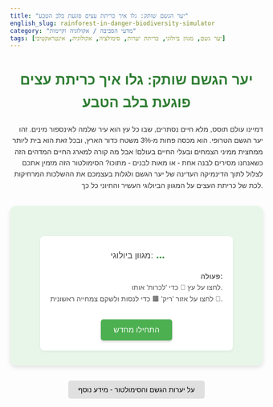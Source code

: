 ```yaml
---
title: "יער הגשם שותק: גלו איך כריתת עצים פוגעת בלב הטבע"
english_slug: rainforest-in-danger-biodiversity-simulator
category: "מדעי הסביבה / אקולוגיה וקיימות"
tags: [יער גשם, מגוון ביולוגי, כריתת יערות, סימולציה, אקולוגיה, אינטראקטיבי]
---
```

<h1>יער הגשם שותק: גלו איך כריתת עצים פוגעת בלב הטבע</h1>
<p>דמיינו עולם תוסס, מלא חיים נסתרים, שבו כל עץ הוא עיר שלמה לאינספור מינים. זהו יער הגשם הטרופי. הוא מכסה פחות מ-3% משטח כדור הארץ, ובכל זאת הוא בית ליותר ממחצית ממיני הצמחים ובעלי החיים בעולם! אבל מה קורה למארג החיים המדהים הזה כשאנחנו מסירים לבנה אחת - או מאות לבנים - מתוכו? הסימולטור הזה מזמין אתכם לצלול לתוך הדינמיקה העדינה של יער הגשם ולגלות בעצמכם את ההשלכות המרחיקות לכת של כריתת העצים על המגוון הביולוגי העשיר והחיוני כל כך.</p>

<div id="app-container">
    <div id="rainforest-grid">
        <!-- Grid cells will be inserted here by JS -->
    </div>
    <div id="controls">
        <div id="biodiversity-display">
            <span class="label">מגוון ביולוגי:</span> <span id="biodiversity-value">...</span>
        </div>
        <p class="instruction">
            <strong>פעולה:</strong>
            <br>
            לחצו על עץ <span>🌳</span> כדי 'לכרות' אותו.
            <br>
            לחצו על אזור 'ריק' <span>🟫</span> כדי לנסות ולשקם צמחייה ראשונית <span>🌿</span>.
        </p>
        <button id="reset-button">התחילו מחדש</button>
    </div>
</div>

<style>
    /* גופנים בסיסיים - ניתן להתאים בהתאם לפלטפורמה */
    body {
        font-family: 'Arial', sans-serif;
        line-height: 1.6;
        color: #333;
    }

    h1, h2 {
        color: #2e7d32; /* ירוק כהה יותר לכותרות */
        text-align: center;
    }

    p {
        text-align: right;
        margin-bottom: 1em;
    }

    #app-container {
        display: flex;
        flex-direction: column; /* Stack grid and controls vertically */
        align-items: center;
        gap: 30px; /* Increased space */
        margin-top: 30px;
        padding: 30px;
        background-color: #e8f5e9; /* Very light green background */
        border-radius: 12px; /* More rounded corners */
        box-shadow: 0 4px 8px rgba(0, 0, 0, 0.1); /* Subtle shadow */
    }

    #rainforest-grid {
        display: grid;
        border: none; /* Remove main border */
        background-color: #fff; /* White background for the grid area */
        box-shadow: 0 2px 5px rgba(0, 0, 0, 0.05); /* Subtle shadow for grid */
         /* Grid columns will be set by JS based on grid size */
    }

    .grid-cell {
        width: 30px; /* Slightly larger cells */
        height: 30px; /* Slightly larger cells */
        box-sizing: border-box; /* Include border/padding in dimensions */
        cursor: pointer;
        display: flex;
        align-items: center;
        justify-content: center;
        font-size: 1.4em; /* Larger emoji */
        user-select: none; /* Prevent selecting emoji text */
        transition: background-color 0.4s ease, transform 0.2s ease, opacity 0.4s ease; /* Smooth transitions */
        border: 1px solid rgba(255, 255, 255, 0.5); /* Subtle light border */
    }

    /* Cell type styles */
    .cell-type-0 { /* Empty / Clearing */
        background-color: #d4c29b; /* Light brown/soil */
        border-color: #c0ae8c;
    }

    .cell-type-1 { /* Vegetation / Undergrowth */
        background-color: #a2c585; /* Soft green */
         border-color: #8ea375;
    }

    .cell-type-2 { /* Tree / Canopy */
        background-color: #5a923f; /* Rich forest green */
        border-color: #4a7d34;
    }

    /* Hover effect */
    .grid-cell:hover {
        transform: scale(1.05); /* Grow slightly on hover */
        box-shadow: 0 0 8px rgba(0, 0, 0, 0.2); /* Add shadow on hover */
        z-index: 1; /* Bring hovered cell to front */
    }

     /* Animation class for cutting */
    .grid-cell.cutting {
        transform: scale(0.8); /* Shrink slightly */
        opacity: 0.5; /* Fade slightly */
    }

     /* Animation class for growing */
    .grid-cell.growing {
        transform: scale(1.1); /* Grow slightly */
        opacity: 0.8; /* Fade in */
    }


    #controls {
        text-align: center;
        background-color: #ffffff; /* White background for controls */
        padding: 20px;
        border-radius: 8px;
        box-shadow: 0 2px 5px rgba(0, 0, 0, 0.05);
    }

    #biodiversity-display {
        font-size: 1.5em; /* Larger font */
        font-weight: bold;
        margin-bottom: 15px; /* More space */
        color: #1b5e20; /* Dark green */
    }

    #biodiversity-display .label {
         font-weight: normal; /* Label is not bold */
         font-size: 0.8em; /* Label slightly smaller */
         color: #424242; /* Dark grey */
         margin-left: 5px;
    }

    #biodiversity-value {
        color: #388e3c; /* Medium green */
         transition: color 0.5s ease, transform 0.3s ease; /* Animation for value change */
         display: inline-block; /* Needed for transform */
    }

    /* Animation for biodiversity value change */
    #biodiversity-value.changed {
        color: #c62828; /* Red color on decrease */
         transform: scale(1.1);
    }

    .instruction {
        font-size: 1em;
        color: #555;
        margin-bottom: 20px;
    }

    #reset-button {
        display: inline-block;
        margin-top: 10px;
        padding: 12px 25px; /* Larger padding */
        font-size: 1.1em; /* Larger text */
        cursor: pointer;
        background-color: #4caf50; /* Green */
        color: white;
        border: none;
        border-radius: 5px; /* Rounded button */
        transition: background-color 0.3s ease, transform 0.1s ease;
        box-shadow: 0 2px 5px rgba(0, 0, 0, 0.2);
    }

    #reset-button:hover {
        background-color: #388e3c; /* Darker green on hover */
        transform: translateY(-1px); /* Lift button slightly */
    }

    #reset-button:active {
         transform: translateY(0); /* Press button */
         box-shadow: 0 1px 3px rgba(0, 0, 0, 0.2);
    }


    #toggle-explanation {
        display: block;
        margin: 30px auto 20px auto; /* Adjust margin */
        padding: 10px 20px;
        font-size: 1em;
        cursor: pointer;
        background-color: #e0e0e0; /* Light grey */
        border: none;
        border-radius: 5px;
        transition: background-color 0.3s ease;
    }

     #toggle-explanation:hover {
        background-color: #d5d5d5; /* Darker grey on hover */
     }


    #explanation {
        margin-top: 20px;
        padding: 25px; /* More padding */
        background-color: #e1f5fe; /* Very light blue background */
        border-left: 6px solid #03a9f4; /* Cyan border */
        border-radius: 8px;
        direction: rtl; /* Ensure text is right-to-left */
        text-align: right; /* Align text to the right */
         box-shadow: 0 2px 5px rgba(0, 0, 0, 0.05);
    }

    #explanation h2 {
        color: #0277bd; /* Dark blue */
        border-bottom: 1px solid #b3e5fc; /* Lighter cyan border */
        padding-bottom: 8px; /* More padding */
        margin-top: 15px;
        margin-bottom: 15px; /* More margin */
        text-align: right; /* Align explanation headers right */
    }

     #explanation p {
        margin-bottom: 12px; /* More space between paragraphs */
        line-height: 1.7; /* More comfortable line height */
        color: #444; /* Slightly softer text color */
     }

     #explanation p strong {
         color: #01579b; /* Darker blue for emphasis */
     }

      .grid-cell .emoji {
         display: inline-block; /* Needed for transform */
         transition: transform 0.3s ease;
      }


</style>

<button id="toggle-explanation">על יערות הגשם והסימולטור - מידע נוסף</button>

<div id="explanation" style="display: none;">
    <h2>יער גשם טרופי - מערכת אקולוגית תוססת</h2>
    <p>יערות הגשם הטרופיים הם פלא טבעי - אזורים ספוגי גשם, שופעי חום וירוק, המכסים פחות משלושה אחוזים מכדור הארץ אך מהווים משכן ליותר ממחצית המגוון הביולוגי העולמי! תנאי האקלים היציבים לאורך מיליוני שנים אפשרו התפתחות של רשת קשרים מורכבת בין מינים, היוצרים מערכת אקולוגית יציבה ועמידה להפליא - כל עוד היא שלמה.</p>

    <h2>רשת החיים המורכבת</h2>
    <p>ביער גשם, אין מין שחי לבדו. עצים ענקיים מספקים לא רק חמצן, אלא גם מזון, מחסה, אתרי קינון ורבייה לאלפי מיני חיות, חרקים וצמחים אחרים. צמחים אפיפיטיים כמו סחלבים ושרכים נצמדים לגזעי העצים, בעלי חיים תלויים בפירות או בפרחים ספציפיים, וכל שרשרת מזון קשורה בסופו של דבר לצמחייה העשירה. אפילו הקרקע התוססת מתחת לעצים, העשירה בפטריות וחיידקים, תלויה בחומר האורגני שמגיע מהם. הסימולטור שלנו מדגים, בפשטות, איך הסרת עץ אחד יכולה להשפיע על מינים רבים שתלויים בו או בסביבה שהוא יוצר.</p>

    <h2>הסכנה: כריתת יערות</h2>
    <p>לצערנו, יערות הגשם נעלמים בקצב מדאיג. שטחים עצומים נכרתים או נשרפים כדי לפנות מקום לחקלאות (בעיקר גידול בקר וגידולי שמן דקלים וסויה), כרייה, כריתת עצים לתעשיית העץ, ובניית דרכים ותשתיות. ההרס הפיזי הזה הוא רק ההתחלה. כאשר העצים נעלמים, המיקרו-אקלים משתנה דרמטית - הטמפרטורה עולה, הלחות יורדת, והאדמה נחשפת לשמש ולגשמים חזקים, מה שמוביל לשחיקה מהירה. מחזורי המים והחומרים המזינים משתבשים. פתאום, סביבה שהייתה מושלמת למינים רבים הופכת להיות עוינת.</p>

    <h2>מה קורה למגוון הביולוגי?</h2>
    <p>התוצאה הישירה של ההרס הזה היא אובדן דרמטי של מגוון ביולוגי. מינים רבים, במיוחד אלו המומחים לסביבה ספציפית (כמו עכבישים החיים רק על סוג מסוים של עלה, או קופים הניזונים רק מפירות עץ מסוים), מאבדים את ביתם ומקור מחייתם ונכחדים מקומית או אפילו גלובלית. גם מינים פחות ספציפיים נפגעים כאשר שטח היער מתכווץ ומתפצל לאזורים קטנים ומבודדים (פירגמנטציה). אוכלוסיות מינים מצטמצמות, מה שהופך אותן לפגיעות יותר למחלות ושינויים סביבתיים. הסמולטור ממחיש איך כל "נקודה" ירוקה על המפה היא פוטנציאל לקיום של מספר מינים, ואיך הסרתה פוגעת באופן מיידי בפוטנציאל הזה.</p>

    <h2>חשיבות השימור</h2>
    <p>שמירה על יערות הגשם אינה רק עניין של אהבת טבע. יערות אלו ממלאים תפקיד קריטי בוויסות האקלים העולמי, הם מאגר ענק של פחמן, והם משפיעים על דפוסי גשם גם באזורים מרוחקים. הם גם מספקים משאבים יקרים מפז - ממזון ותרופות ועד ידע מסורתי של עמים ילידים. אובדן יערות הגשם והמגוון הביולוגי שלהם הוא איום ישיר על יציבות כדור הארץ כפי שאנו מכירים אותה.</p>
</div>

<script>
    document.addEventListener('DOMContentLoaded', () => {
        const gridContainer = document.getElementById('rainforest-grid');
        const biodiversityValueSpan = document.getElementById('biodiversity-value');
        const toggleExplanationButton = document.getElementById('toggle-explanation');
        const explanationDiv = document.getElementById('explanation');
        const resetButton = document.getElementById('reset-button');

        const GRID_SIZE = 20; // 20x20 grid
        const CELL_SIZE = 30; // Pixels - Matches CSS
        const CELL_TYPES = {
            EMPTY: 0, // Clearing / Soil
            VEGETATION: 1, // Undergrowth / Bushes
            TREE: 2 // Canopy / Mature Tree
        };
        let grid = []; // 2D array to store cell types

        // Define species habitat rules (simplified & potentially expanded slightly)
        // Each function returns true if the cell at (r, c) contributes to the habitat
        // of an abstract "species group" based on local conditions.
        const speciesRules = [
            // Species Group 1: Deep Forest Dwellers (Need Tree cell)
            (r, c, currentGrid) => currentGrid[r][c] === CELL_TYPES.TREE,
            // Species Group 2: Canopy Specialists (Need Tree + at least one Tree neighbor)
            (r, c, currentGrid) => currentGrid[r][c] === CELL_TYPES.TREE && countNeighbors(r, c, CELL_TYPES.TREE, currentGrid) >= 1,
            // Species Group 3: Undergrowth & Edge (Need Vegetation + at least one Tree neighbor & one Vegetation neighbor)
            (r, c, currentGrid) => currentGrid[r][c] === CELL_TYPES.VEGETATION && hasNeighbor(r, c, CELL_TYPES.TREE, currentGrid) && hasNeighbor(r, c, CELL_TYPES.VEGETATION, currentGrid),
             // Species Group 4: Shrubland/Clearing proximity (Need Vegetation or Empty + adjacent to both Empty and Vegetation)
             (r, c, currentGrid) => (currentGrid[r][c] === CELL_TYPES.EMPTY || currentGrid[r][c] === CELL_TYPES.VEGETATION) && hasNeighbor(r, c, CELL_TYPES.EMPTY, currentGrid) && hasNeighbor(r, c, CELL_TYPES.VEGETATION, currentGrid),
             // Species Group 5: Large Canopy Ecosystem (Need Tree + at least two Tree neighbors)
            (r, c, currentGrid) => currentGrid[r][c] === CELL_TYPES.TREE && countNeighbors(r, c, CELL_TYPES.TREE, currentGrid) >= 2,
             // Species Group 6: Pioneer Species (Need Empty + adjacent to Vegetation) - colonize clearings
             (r, c, currentGrid) => currentGrid[r][c] === CELL_TYPES.EMPTY && hasNeighbor(r, c, CELL_TYPES.VEGETATION, currentGrid),
        ];

        // Helper function to get neighbors (includes diagonals)
        function getNeighbors(r, c, currentGrid) {
            const neighbors = [];
            for (let dr = -1; dr <= 1; dr++) {
                for (let dc = -1; dc <= 1; dc++) {
                    if (dr === 0 && dc === 0) continue; // Skip the cell itself
                    const nr = r + dr;
                    const nc = c + dc;
                    // Check bounds
                    if (nr >= 0 && nr < GRID_SIZE && nc >= 0 && nc < GRID_SIZE) {
                        neighbors.push({ r: nr, c: nc, type: currentGrid[nr][nc], element: getCellElement(nr, nc) }); // Include element reference
                    }
                }
            }
            return neighbors;
        }

         // Helper function to check if a cell has a neighbor of a specific type
        function hasNeighbor(r, c, type, currentGrid) {
             const neighbors = getNeighbors(r, c, currentGrid);
             return neighbors.some(neighbor => neighbor.type === type);
        }

        // Helper function to count neighbors of a specific type
        function countNeighbors(r, c, type, currentGrid) {
             const neighbors = getNeighbors(r, c, currentGrid);
             return neighbors.filter(neighbor => neighbor.type === type).length;
        }

        // Helper function to get a cell's DOM element
        function getCellElement(r, c) {
             return gridContainer.querySelector(`.grid-cell[data-row="${r}"][data-col="${c}"]`);
        }


        // Function to calculate biodiversity index
        function calculateBiodiversity(currentGrid) {
            let totalBiodiversity = 0;
            for (let r = 0; r < GRID_SIZE; r++) {
                for (let c = 0; c < GRID_SIZE; c++) {
                    // For each cell, check which species groups can exist there based on the rules
                    speciesRules.forEach(rule => {
                        if (rule(r, c, currentGrid)) {
                            totalBiodiversity++; // Increment for every potential species group 'spot'
                        }
                    });
                }
            }
            return totalBiodiversity;
        }

        // Function to render the initial grid
        function renderGrid() {
            gridContainer.innerHTML = ''; // Clear existing grid
            gridContainer.style.gridTemplateColumns = `repeat(${GRID_SIZE}, ${CELL_SIZE}px)`;

            for (let r = 0; r < GRID_SIZE; r++) {
                for (let c = 0; c < GRID_SIZE; c++) {
                    const cell = document.createElement('div');
                    cell.classList.add('grid-cell', `cell-type-${grid[r][c]}`);
                    cell.dataset.row = r;
                    cell.dataset.col = c;

                     // Add a nested span for emoji/content to control animations
                    const cellContent = document.createElement('span');
                    cellContent.classList.add('emoji');
                    if (grid[r][c] === CELL_TYPES.TREE) cellContent.textContent = '🌳';
                    else if (grid[r][c] === CELL_TYPES.VEGETATION) cellContent.textContent = '🌿';
                     else cellContent.textContent = '🟫'; // Use brown square for empty
                     cell.appendChild(cellContent);


                    cell.addEventListener('click', handleCellClick);
                    gridContainer.appendChild(cell);
                }
            }
        }

        // Function to update a single cell's appearance
        // This function is now called when a cell changes AND when its neighbor changes
        function updateCellAppearance(r, c) {
            const cellElement = getCellElement(r, c);
            if (cellElement) {
                const currentType = grid[r][c];
                 const cellContent = cellElement.querySelector('.emoji');

                // Remove all previous type classes
                cellElement.classList.remove(
                    `cell-type-${CELL_TYPES.EMPTY}`,
                    `cell-type-${CELL_TYPES.VEGETATION}`,
                    `cell-type-${CELL_TYPES.TREE}`
                );
                // Add the current type class
                cellElement.classList.add(`cell-type-${currentType}`);

                 // Update emoji with transition
                 cellContent.style.transform = 'scale(0.5)'; // Shrink before changing
                 cellContent.style.opacity = '0.5';
                 setTimeout(() => { // Allow transition to happen before changing content
                      if (currentType === CELL_TYPES.TREE) cellContent.textContent = '🌳';
                      else if (currentType === CELL_TYPES.VEGETATION) cellContent.textContent = '🌿';
                      else cellContent.textContent = '🟫';
                      cellContent.style.transform = 'scale(1)'; // Grow back to normal size
                      cellContent.style.opacity = '1';
                 }, 200); // Half of the CSS transition duration


                // Add temporary animation classes if needed (currently handled by CSS transitions on default classes)
                // If more complex animations were needed, add class here and remove after timeout
            }
        }


        // Handle cell click
        function handleCellClick(event) {
            const cellElement = event.target.closest('.grid-cell'); // Ensure we get the cell div
            if (!cellElement) return; // Safeguard

            const r = parseInt(cellElement.dataset.row);
            const c = parseInt(cellElement.dataset.col);
            const originalType = grid[r][c];
            let typeChanged = false;


            // Interaction logic:
            // Click Tree (2) -> Empty (0) [Cut]
            // Click Empty (0) -> Vegetation (1) [Limited regrowth]
            // Click Vegetation (1) -> Vegetation (1) [No change on click for now, could add decay?]

            if (grid[r][c] === CELL_TYPES.TREE) {
                grid[r][c] = CELL_TYPES.EMPTY; // Cut the tree
                cellElement.classList.add('cutting'); // Add animation class
                setTimeout(() => cellElement.classList.remove('cutting'), 400); // Remove class after animation
                typeChanged = true;

            } else if (grid[r][c] === CELL_TYPES.EMPTY) {
                 grid[r][c] = CELL_TYPES.VEGETATION; // Allow some regrowth in empty areas
                 cellElement.classList.add('growing'); // Add animation class
                 setTimeout(() => cellElement.classList.remove('growing'), 400); // Remove class after animation
                 typeChanged = true;
            }
            // If Vegetation, do nothing on click.

            if (typeChanged) {
                // Update the clicked cell visually
                updateCellAppearance(r, c);

                // Update appearance of neighbors as their 'context' might have changed
                const neighbors = getNeighbors(r, c, grid); // Use the *updated* grid state
                neighbors.forEach(neighbor => {
                     updateCellAppearance(neighbor.r, neighbor.c);
                });

                 // Recalculate and update biodiversity for the entire grid
                 updateBiodiversityDisplay();
            }
        }

        // Update biodiversity display
        function updateBiodiversityDisplay() {
            const oldBiodiversity = parseInt(biodiversityValueSpan.textContent) || 0;
            const newBiodiversity = calculateBiodiversity(grid);

            biodiversityValueSpan.textContent = newBiodiversity;

            // Add animation class if biodiversity decreased significantly
            if (newBiodiversity < oldBiodiversity) {
                 biodiversityValueSpan.classList.add('changed');
                 setTimeout(() => {
                      biodiversityValueSpan.classList.remove('changed');
                      // Optional: Add a class for increase animation too if desired
                      // else if (newBiodiversity > oldBiodiversity) { biodiversityValueSpan.classList.add('increased'); }
                 }, 600); // Animation duration
            } else {
                // Ensure no animation class if no significant change or increased
                 biodiversityValueSpan.classList.remove('changed');
                 // biodiversityValueSpan.classList.remove('increased');
            }
        }

        // Initialize grid
        function initializeGrid() {
            grid = [];
            // Fill the grid mostly with trees (type 2) and some vegetation (type 1)
            // Use a simple random distribution biased towards trees, but ensuring some variability
            const treeRatio = 0.75; // 75% trees initially
            const vegetationRatio = 0.2; // 20% vegetation
            // The rest will be empty (0.05)

            for (let r = 0; r < GRID_SIZE; r++) {
                grid[r] = [];
                for (let c = 0; c < GRID_SIZE; c++) {
                    const rand = Math.random();
                    if (rand < treeRatio) {
                        grid[r][c] = CELL_TYPES.TREE;
                    } else if (rand < treeRatio + vegetationRatio) {
                        grid[r][c] = CELL_TYPES.VEGETATION;
                    } else {
                        grid[r][c] = CELL_TYPES.EMPTY;
                    }
                }
            }
             // Ensure at least a few empty spots and vegetation spots exist if purely random resulted in none
             let emptyCount = 0;
             let vegCount = 0;
             for(let r=0; r<GRID_SIZE; r++) {
                 for(let c=0; c<GRID_SIZE; c++) {
                     if (grid[r][c] === CELL_TYPES.EMPTY) emptyCount++;
                     if (grid[r][c] === CELL_TYPES.VEGETATION) vegCount++;
                 }
             }
             if (emptyCount < 5) { grid[Math.floor(GRID_SIZE/2)][Math.floor(GRID_SIZE/2)] = CELL_TYPES.EMPTY; }
             if (vegCount < 5) { grid[Math.floor(GRID_SIZE/4)][Math.floor(GRID_SIZE/4)] = CELL_TYPES.VEGETATION; }

        }

        // Reset simulation
        function resetSimulation() {
             initializeGrid();
             renderGrid(); // Full re-render on reset is fine
             updateBiodiversityDisplay(); // Initial biodiversity display
        }

        // Toggle explanation visibility
        toggleExplanationButton.addEventListener('click', () => {
            const isHidden = explanationDiv.style.display === 'none';
            explanationDiv.style.display = isHidden ? 'block' : 'none';
            toggleExplanationButton.textContent = isHidden ? 'הסתר מידע נוסף' : 'על יערות הגשם והסימולטור - מידע נוסף';
        });

        // Add reset button listener
        resetButton.addEventListener('click', resetSimulation);


        // Initial setup on load
        resetSimulation(); // Call reset to initialize and render
    });
</script>
```
